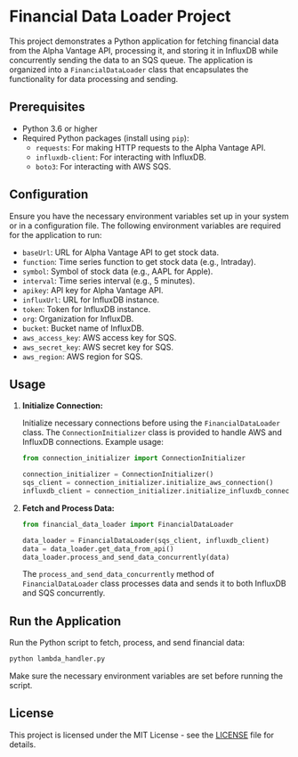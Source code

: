 # Financial Data Loader Project

This project demonstrates a Python application for fetching financial data from the Alpha Vantage API, processing it, and storing it in InfluxDB while concurrently sending the data to an SQS queue. The application is organized into a `FinancialDataLoader` class that encapsulates the functionality for data processing and sending.

## Prerequisites

- Python 3.6 or higher
- Required Python packages (install using `pip`):
  - `requests`: For making HTTP requests to the Alpha Vantage API.
  - `influxdb-client`: For interacting with InfluxDB.
  - `boto3`: For interacting with AWS SQS.

## Configuration

Ensure you have the necessary environment variables set up in your system or in a configuration file. The following environment variables are required for the application to run:

- `baseUrl`: URL for Alpha Vantage API to get stock data.
- `function`: Time series function to get stock data (e.g., Intraday).
- `symbol`: Symbol of stock data (e.g., AAPL for Apple).
- `interval`: Time series interval (e.g., 5 minutes).
- `apikey`: API key for Alpha Vantage API.
- `influxUrl`: URL for InfluxDB instance.
- `token`: Token for InfluxDB instance.
- `org`: Organization for InfluxDB.
- `bucket`: Bucket name of InfluxDB.
- `aws_access_key`: AWS access key for SQS.
- `aws_secret_key`: AWS secret key for SQS.
- `aws_region`: AWS region for SQS.

## Usage

1. **Initialize Connection:**

   Initialize necessary connections before using the `FinancialDataLoader` class. The `ConnectionInitializer` class is provided to handle AWS and InfluxDB connections. Example usage:

   ```python
   from connection_initializer import ConnectionInitializer

   connection_initializer = ConnectionInitializer()
   sqs_client = connection_initializer.initialize_aws_connection()
   influxdb_client = connection_initializer.initialize_influxdb_connection()
   ```

2. **Fetch and Process Data:**

   ```python
   from financial_data_loader import FinancialDataLoader

   data_loader = FinancialDataLoader(sqs_client, influxdb_client)
   data = data_loader.get_data_from_api()
   data_loader.process_and_send_data_concurrently(data)
   ```

   The `process_and_send_data_concurrently` method of `FinancialDataLoader` class processes data and sends it to both InfluxDB and SQS concurrently.

## Run the Application

Run the Python script to fetch, process, and send financial data:

```bash
python lambda_handler.py
```

Make sure the necessary environment variables are set before running the script.

## License

This project is licensed under the MIT License - see the [LICENSE](LICENSE) file for details.